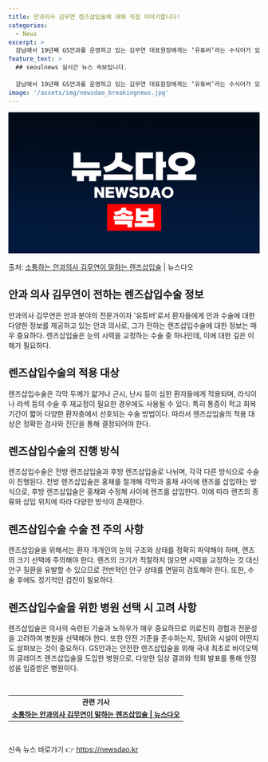 ```yaml
---
title: 안과의사 김무연 렌즈삽입술에 대해 직접 이야기합니다!
categories:
  - News
excerpt: >
  강남에서 19년째 GS안과를 운영하고 있는 김무연 대표원장에게는 ‘유튜버’라는 수식어가 있다. 2019년부터…
feature_text: >
  ## seoulnews 실시간 뉴스 속보입니다.

  강남에서 19년째 GS안과를 운영하고 있는 김무연 대표원장에게는 ‘유튜버’라는 수식어가 있다. 2019년부터…
image: '/assets/img/newsdao_breakingnews.jpg'
---
```


![뉴스다오 속보](/assets/img/newsdao_breakingnews.jpg)

<p>출처: <a href="https://newsdao.kr/3120" rel="dofollow">소통하는 안과의사 김무연이 말하는 렌즈삽입술</a> | 뉴스다오</p>

<h2 data-ke-size="size26">안과 의사 김무연이 전하는 렌즈삽입수술 정보</h2>

<p data-ke-size="size16">안과의사 김무연은 안과 분야의 전문가이자 '유튜버'로서 환자들에게 안과 수술에 대한 다양한 정보를 제공하고 있는 안과 의사로, 그가 전하는 렌즈삽입수술에 대한 정보는 매우 중요하다. 렌즈삽입술은 눈의 시력을 교정하는 수술 중 하나인데, 이에 대한 깊은 이해가 필요하다.</p>

<h2 data-ke-size="size24">렌즈삽입수술의 적용 대상</h2>
<p data-ke-size="size16">렌즈삽입수술은 각막 두께가 얇거나 근시, 난시 등이 심한 환자들에게 적용되며, 라식이나 라섹 등의 수술 후 재교정이 필요한 경우에도 사용될 수 있다. 특히 통증이 적고 회복 기간이 짧아 다양한 환자층에서 선호되는 수술 방법이다. 따라서 렌즈삽입술의 적용 대상은 정확한 검사와 진단을 통해 결정되어야 한다.</p>

<h2 data-ke-size="size24">렌즈삽입수술의 진행 방식</h2>
<p data-ke-size="size16">렌즈삽입수술은 전방 렌즈삽입술과 후방 렌즈삽입술로 나뉘며, 각각 다른 방식으로 수술이 진행된다. 전방 렌즈삽입술은 홍채를 절개해 각막과 홍채 사이에 렌즈를 삽입하는 방식으로, 후방 렌즈삽입술은 홍채와 수정체 사이에 렌즈를 삽입한다. 이에 따라 렌즈의 종류와 삽입 위치에 따라 다양한 방식이 존재한다.</p>

<h2 data-ke-size="size24">렌즈삽입수술 수술 전 주의 사항</h2>
<p data-ke-size="size16">렌즈삽입술을 위해서는 환자 개개인의 눈의 구조와 상태를 정확히 파악해야 하며, 렌즈의 크기 선택에 주의해야 한다. 렌즈의 크기가 적절하지 않으면 시력을 교정하는 것 대신 안구 질환을 유발할 수 있으므로 전반적인 안구 상태를 면밀히 검토해야 한다. 또한, 수술 후에도 정기적인 검진이 필요하다.</p>

<h2 data-ke-size="size24">렌즈삽입수술을 위한 병원 선택 시 고려 사항</h2>
<p data-ke-size="size16">렌즈삽입술은 의사의 숙련된 기술과 노하우가 매우 중요하므로 의료진의 경험과 전문성을 고려하여 병원을 선택해야 한다. 또한 안전 기준을 준수하는지, 장비와 시설이 어떤지도 살펴보는 것이 중요하다. GS안과는 안전한 렌즈삽입술을 위해 국내 최초로 바이오텍의 글레이즈 렌즈삽입술을 도입한 병원으로, 다양한 임상 결과와 학회 발표를 통해 안정성을 입증받은 병원이다.</p>

<p data-ke-size="size16">&nbsp;</p>

<table>
  <tbody>
    <tr>
      <td style="text-align: center; height: 17px;"><b>관련 기사</b></td>
    </tr>
    <tr>
      <td style="text-align: center; height: 17px;"><b><a href="https://newsdao.kr/3120">소통하는 안과의사 김무연이 말하는 렌즈삽입술 | 뉴스다오</a></b></td>
    </tr>
  </tbody>
</table>
<p data-ke-size="size16">&nbsp;</p> 

신속 뉴스 바로가기 👉 <a href="https://newsdao.kr" rel="dofollow">https://newsdao.kr</a>


